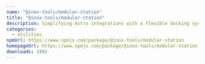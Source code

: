 ```yaml
---
name: "@inox-tools/modular-station"
title: "@inox-tools/modular-station"
description: Simplifying Astro integrations with a flexible docking system.
categories:
  - utilities
npmUrl: https://www.npmjs.com/package/@inox-tools/modular-station
homepageUrl: https://www.npmjs.com/package/@inox-tools/modular-station
downloads: 1892
---
```

